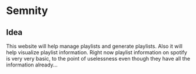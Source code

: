 # Semnity

## Idea

This website will help manage playlists and generate playlists. Also it will help visualize playlist information. Right now playlist information on spotify is very very basic, to the point of uselessness even though they have all the information already...

